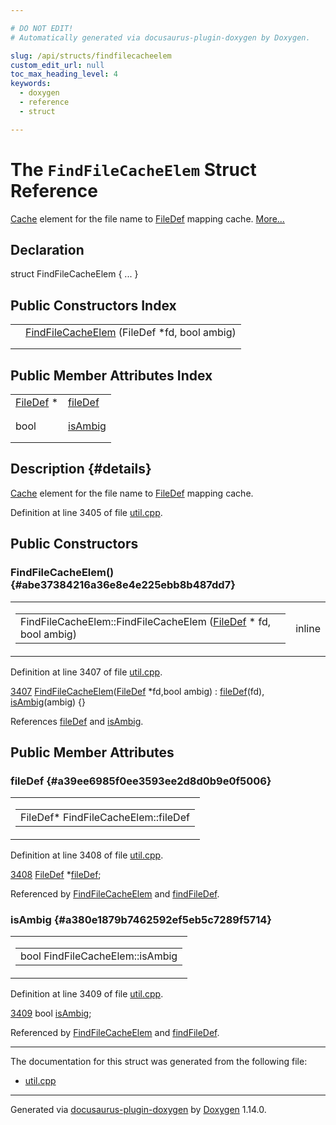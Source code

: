 ```yaml
---

# DO NOT EDIT!
# Automatically generated via docusaurus-plugin-doxygen by Doxygen.

slug: /api/structs/findfilecacheelem
custom_edit_url: null
toc_max_heading_level: 4
keywords:
  - doxygen
  - reference
  - struct

---
```


<div class="doxyPage">

# The `FindFileCacheElem` Struct Reference

<p><a href="/web-doxygen/docs/api/classes/cache">Cache</a> element for the file name to <a href="/web-doxygen/docs/api/classes/filedef">FileDef</a> mapping cache. <a href="#details">More...</a></p>

## Declaration

<div class="doxyDeclaration">
struct FindFileCacheElem { ... }
</div>

## Public Constructors Index

<table class="doxyMembersIndex">

<tr class="doxyMemberIndexItem">
<td class="doxyMemberIndexItemType" align="left" valign="top"></td>
<td class="doxyMemberIndexItemName" align="left" valign="top"><a href="#abe37384216a36e8e4e225ebb8b487dd7">FindFileCacheElem</a> (FileDef *fd, bool ambig)</td>
</tr>
<tr class="doxyMemberIndexDescription">
<td class="doxyMemberIndexDescriptionLeft"></td>
<td class="doxyMemberIndexDescriptionRight">
</td>
</tr>
<tr class="doxyMemberIndexSeparator">
<td class="doxyMemberIndexSeparator" colspan="2"></td>
</tr>

</table>

## Public Member Attributes Index

<table class="doxyMembersIndex">

<tr class="doxyMemberIndexItem">
<td class="doxyMemberIndexItemType" align="left" valign="top"><a href="/web-doxygen/docs/api/classes/filedef">FileDef</a> *</td>
<td class="doxyMemberIndexItemName" align="left" valign="top"><a href="#a39ee6985f0ee3593ee2d8d0b9e0f5006">fileDef</a></td>
</tr>
<tr class="doxyMemberIndexDescription">
<td class="doxyMemberIndexDescriptionLeft"></td>
<td class="doxyMemberIndexDescriptionRight">
</td>
</tr>
<tr class="doxyMemberIndexSeparator">
<td class="doxyMemberIndexSeparator" colspan="2"></td>
</tr>

<tr class="doxyMemberIndexItem">
<td class="doxyMemberIndexItemType" align="left" valign="top">bool</td>
<td class="doxyMemberIndexItemName" align="left" valign="top"><a href="#a380e1879b7462592ef5eb5c7289f5714">isAmbig</a></td>
</tr>
<tr class="doxyMemberIndexDescription">
<td class="doxyMemberIndexDescriptionLeft"></td>
<td class="doxyMemberIndexDescriptionRight">
</td>
</tr>
<tr class="doxyMemberIndexSeparator">
<td class="doxyMemberIndexSeparator" colspan="2"></td>
</tr>

</table>

## Description {#details}

<p><a href="/web-doxygen/docs/api/classes/cache">Cache</a> element for the file name to <a href="/web-doxygen/docs/api/classes/filedef">FileDef</a> mapping cache.</p>

<p>Definition at line 3405 of file <a href="/web-doxygen/docs/api/files/src/util-cpp">util.cpp</a>.</p>


<div class="doxySectionDef">

## Public Constructors

### FindFileCacheElem() {#abe37384216a36e8e4e225ebb8b487dd7}

<div class="doxyMemberItem">
<div class="doxyMemberProto">
<table class="doxyMemberLabels">
<tr class="doxyMemberLabels">
<td class="doxyMemberLabelsLeft">
<table class="doxyMemberName">
<tr>
<td class="doxyMemberName">FindFileCacheElem::FindFileCacheElem (<a href="/web-doxygen/docs/api/classes/filedef">FileDef</a> * fd, bool ambig)</td>
</tr>
</table>
</td>
<td class="doxyMemberLabelsRight">
<span class="doxyMemberLabels">
<span class="doxyMemberLabel inline">inline</span>
</span>
</td>
</tr>
</table>
</div>
<div class="doxyMemberDoc">



<p>Definition at line 3407 of file <a href="/web-doxygen/docs/api/files/src/util-cpp">util.cpp</a>.</p>


<div class="doxyProgramListing">

<div class="doxyCodeLine"><span class="doxyLineNumber"><a href="#abe37384216a36e8e4e225ebb8b487dd7">3407</a></span><span class="doxyLineContent"><span class="doxyHighlight">  <a href="#abe37384216a36e8e4e225ebb8b487dd7">FindFileCacheElem</a>(<a href="/web-doxygen/docs/api/classes/filedef">FileDef</a> *fd,</span><span class="doxyHighlightKeywordType">bool</span><span class="doxyHighlight"> ambig) : <a href="#a39ee6985f0ee3593ee2d8d0b9e0f5006">fileDef</a>(fd), <a href="#a380e1879b7462592ef5eb5c7289f5714">isAmbig</a>(ambig) {}</span></span></div>

</div>


<p>References <a href="#a39ee6985f0ee3593ee2d8d0b9e0f5006">fileDef</a> and <a href="#a380e1879b7462592ef5eb5c7289f5714">isAmbig</a>.</p>

</div>
</div>

</div>

<div class="doxySectionDef">

## Public Member Attributes

### fileDef {#a39ee6985f0ee3593ee2d8d0b9e0f5006}

<div class="doxyMemberItem">
<div class="doxyMemberProto">
<table class="doxyMemberLabels">
<tr class="doxyMemberLabels">
<td class="doxyMemberLabelsLeft">
<table class="doxyMemberName">
<tr>
<td class="doxyMemberName">FileDef* FindFileCacheElem::fileDef</td>
</tr>
</table>
</td>
</tr>
</table>
</div>
<div class="doxyMemberDoc">



<p>Definition at line 3408 of file <a href="/web-doxygen/docs/api/files/src/util-cpp">util.cpp</a>.</p>


<div class="doxyProgramListing">

<div class="doxyCodeLine"><span class="doxyLineNumber"><a href="#a39ee6985f0ee3593ee2d8d0b9e0f5006">3408</a></span><span class="doxyLineContent"><span class="doxyHighlight">  <a href="/web-doxygen/docs/api/classes/filedef">FileDef</a> *<a href="#a39ee6985f0ee3593ee2d8d0b9e0f5006">fileDef</a>;</span></span></div>

</div>


<p>Referenced by <a href="#abe37384216a36e8e4e225ebb8b487dd7">FindFileCacheElem</a> and <a href="/web-doxygen/docs/api/files/src/util-cpp/#af891990268daeb8713d18d154b84ffdb">findFileDef</a>.</p>

</div>
</div>

### isAmbig {#a380e1879b7462592ef5eb5c7289f5714}

<div class="doxyMemberItem">
<div class="doxyMemberProto">
<table class="doxyMemberLabels">
<tr class="doxyMemberLabels">
<td class="doxyMemberLabelsLeft">
<table class="doxyMemberName">
<tr>
<td class="doxyMemberName">bool FindFileCacheElem::isAmbig</td>
</tr>
</table>
</td>
</tr>
</table>
</div>
<div class="doxyMemberDoc">



<p>Definition at line 3409 of file <a href="/web-doxygen/docs/api/files/src/util-cpp">util.cpp</a>.</p>


<div class="doxyProgramListing">

<div class="doxyCodeLine"><span class="doxyLineNumber"><a href="#a380e1879b7462592ef5eb5c7289f5714">3409</a></span><span class="doxyLineContent"><span class="doxyHighlight">  </span><span class="doxyHighlightKeywordType">bool</span><span class="doxyHighlight"> <a href="#a380e1879b7462592ef5eb5c7289f5714">isAmbig</a>;</span></span></div>

</div>


<p>Referenced by <a href="#abe37384216a36e8e4e225ebb8b487dd7">FindFileCacheElem</a> and <a href="/web-doxygen/docs/api/files/src/util-cpp/#af891990268daeb8713d18d154b84ffdb">findFileDef</a>.</p>

</div>
</div>

</div>

<hr/>

The documentation for this struct was generated from the following file:

<ul>
<li><a href="/web-doxygen/docs/api/files/src/util-cpp">util.cpp</a></li>
</ul>

<hr/>

<p class="doxyGeneratedBy">Generated via <a href="https://github.com/xpack/docusaurus-plugin-doxygen">docusaurus-plugin-doxygen</a> by <a href="https://www.doxygen.nl">Doxygen</a> 1.14.0.</p>

</div>
